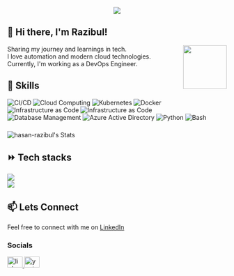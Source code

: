 <p align="center">
  <!-- Typing SVG by DenverCoder1 - https://github.com/DenverCoder1/readme-typing-svg -->
  <a href="https://github.com/DenverCoder1/readme-typing-svg">
    <img src="https://readme-typing-svg.demolab.com/?lines=Devops%20engineer;Always%20learning%20new%20things&font=Fira%20Code&center=true&width=440&height=45&color=f75c7e&vCenter=true&pause=1000&size=22" /></a>
</p>



## 👋 Hi there, I'm Razibul!
<img align="right" height="100" src="https://media.giphy.com/media/v1.Y2lkPTc5MGI3NjExOWpobzVmN3dyeTB5NGd6b2Yydno2NXR1bG5xdjlscmJsNmtjbDN2eiZlcD12MV9pbnRlcm5hbF9naWZfYnlfaWQmY3Q9cw/KHtWcGzKMkn153X7kA/giphy.gif" />

Sharing my journey and learnings in tech.<br>
I love automation and modern cloud technologies.<br>
Currently, I'm working as a DevOps Engineer.

## 🚀 Skills

![CI/CD](https://img.shields.io/badge/-CI/CD-05122A?style=for-the-badge&logo=github-actions&color=283675)
![Cloud Computing](https://img.shields.io/badge/-AWS-05122A?style=for-the-badge&logo=amazon-aws&color=283675)
![Kubernetes](https://img.shields.io/badge/-Kubernetes-05122A?style=for-the-badge&logo=kubernetes&color=283675)
![Docker](https://img.shields.io/badge/-Docker-05122A?style=for-the-badge&logo=docker&color=283675)
![Infrastructure as Code](https://img.shields.io/badge/-Infrastructure%20as%20Code-05122A?style=for-the-badge&logo=terraform&color=283675)
![Infrastructure as Code](https://img.shields.io/badge/-Linux-05122A?style=for-the-badge&logo=linux&color=283675)
![Database Management](https://img.shields.io/badge/-Database%20Management-05122A?style=for-the-badge&logo=mysql&color=283675)
![Azure Active Directory](https://img.shields.io/badge/-Azure%20Active%20Directory-05122A?style=for-the-badge&logo=microsoft-azure&color=283675)
![Python](https://img.shields.io/badge/-Python-05122A?style=for-the-badge&logo=python&color=283675)
![Bash](https://img.shields.io/badge/-Bash-05122A?style=for-the-badge&logo=gnu-bash&color=283675)


###

![hasan-razibul's Stats](https://github-readme-stats-tau-blush.vercel.app/api?username=hasan-razibul&theme=vue-dark&show_icons=true&hide_border=true&include_all_commits=true&rank_icon=github&border_radius=10&custom_title="Growing_Slowly")

## ⏩️ Tech stacks
<div align="left">
    <img src="https://skillicons.dev/icons?i=python,aws,terraform,docker,kubernetes,github,githubactions" /><br>
    <img src="https://skillicons.dev/icons?i=linux,prometheus,grafana,mongodb,postgres" /><br>
</div>

## 📫 Lets Connect

Feel free to connect with me on [LinkedIn](https://www.linkedin.com/in/razibul-hasan/)
<h3 align="left"></h3>


### Socials

<div align="left">
  <a href="https://www.linkedin.com/in/razibul-hasan/">
    <img src="https://raw.githubusercontent.com/maurodesouza/profile-readme-generator/master/src/assets/icons/social/linkedin/default.svg" width="35" height="25" alt="linkedin logo"  />
  </a>
  <a href="https://www.youtube.com/@devkube/">
    <img src="https://raw.githubusercontent.com/maurodesouza/profile-readme-generator/master/src/assets/icons/social/youtube/default.svg" width="35" height="25" alt="youtube logo"  />
  </a>
</div>